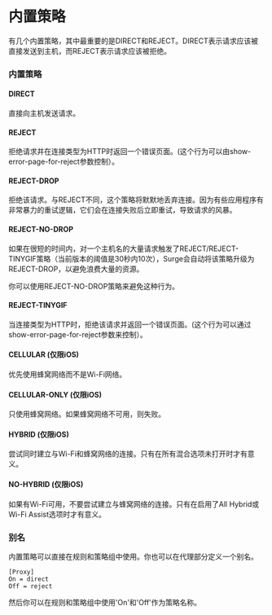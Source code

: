 # 内置策略

有几个内置策略，其中最重要的是DIRECT和REJECT。DIRECT表示请求应该被直接发送到主机，而REJECT表示请求应该被拒绝。

### 内置策略

#### DIRECT

直接向主机发送请求。

#### REJECT

拒绝请求并在连接类型为HTTP时返回一个错误页面。(这个行为可以由show-error-page-for-reject参数控制）。

#### REJECT-DROP

拒绝该请求。与REJECT不同，这个策略将默默地丢弃连接。因为有些应用程序有非常暴力的重试逻辑，它们会在连接失败后立即重试，导致请求的风暴。

#### REJECT-NO-DROP

如果在很短的时间内，对一个主机名的大量请求触发了REJECT/REJECT-TINYGIF策略（当前版本的阈值是30秒内10次），Surge会自动将该策略升级为REJECT-DROP，以避免浪费大量的资源。

你可以使用REJECT-NO-DROP策略来避免这种行为。

#### REJECT-TINYGIF

当连接类型为HTTP时，拒绝该请求并返回一个错误页面。(这个行为可以通过show-error-page-for-reject参数来控制）。

#### CELLULAR (仅限iOS)

优先使用蜂窝网络而不是Wi-Fi网络。

#### CELLULAR-ONLY (仅限iOS)

只使用蜂窝网络。如果蜂窝网络不可用，则失败。

#### HYBRID (仅限iOS)

尝试同时建立与Wi-Fi和蜂窝网络的连接。只有在所有混合选项未打开时才有意义。

#### NO-HYBRID (仅限iOS)

如果有Wi-Fi可用，不要尝试建立与蜂窝网络的连接。只有在启用了All Hybrid或Wi-Fi Assist选项时才有意义。

### 别名

内置策略可以直接在规则和策略组中使用。你也可以在代理部分定义一个别名。

```
[Proxy]
On = direct
Off = reject
```

然后你可以在规则和策略组中使用'On'和'Off'作为策略名称。